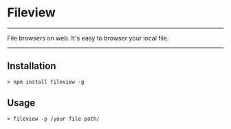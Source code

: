# Fileview
---

File browsers on web. It's easy to browser your local file.

---
## Installation

```
> npm install fileview -g
```

## Usage
```
> fileview -p /your file path/
```
